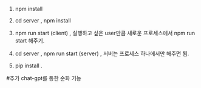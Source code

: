 1. npm install

2. cd server , npm install

3. npm run start (client) , 실행하고 싶은 user만큼 새로운 프로세스에서 npm run start 해주기.

4. cd server , npm run start (server) , 서버는 프로세스 하나에서만 해주면 됨.

5. pip install .

#추가
chat-gpt를 통한 순화 기능
